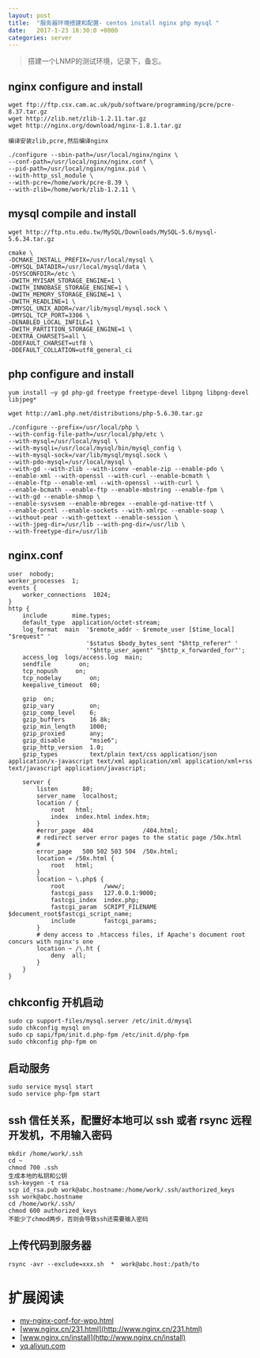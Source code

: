 ```yaml
---
layout: post
title:  "服务器环境搭建和配置- centos install nginx php mysql "
date:   2017-1-23 18:30:0 +0800
categories: server
---
```


>搭建一个LNMP的测试环境，记录下，备忘。

## nginx configure and install

    wget ftp://ftp.csx.cam.ac.uk/pub/software/programming/pcre/pcre-8.37.tar.gz
    wget http://zlib.net/zlib-1.2.11.tar.gz
    wget http://nginx.org/download/nginx-1.8.1.tar.gz

    编译安装zlib,pcre,然后编译nginx

    ./configure --sbin-path=/usr/local/nginx/nginx \
    --conf-path=/usr/local/nginx/nginx.conf \
    --pid-path=/usr/local/nginx/nginx.pid \
    --with-http_ssl_module \
    --with-pcre=/home/work/pcre-8.39 \
    --with-zlib=/home/work/zlib-1.2.11 \


## mysql compile and install

    wget http://ftp.ntu.edu.tw/MySQL/Downloads/MySQL-5.6/mysql-5.6.34.tar.gz

    cmake \
    -DCMAKE_INSTALL_PREFIX=/usr/local/mysql \
    -DMYSQL_DATADIR=/usr/local/mysql/data \
    -DSYSCONFDIR=/etc \
    -DWITH_MYISAM_STORAGE_ENGINE=1 \
    -DWITH_INNOBASE_STORAGE_ENGINE=1 \
    -DWITH_MEMORY_STORAGE_ENGINE=1 \
    -DWITH_READLINE=1 \
    -DMYSQL_UNIX_ADDR=/var/lib/mysql/mysql.sock \
    -DMYSQL_TCP_PORT=3306 \
    -DENABLED_LOCAL_INFILE=1 \
    -DWITH_PARTITION_STORAGE_ENGINE=1 \
    -DEXTRA_CHARSETS=all \
    -DDEFAULT_CHARSET=utf8 \
    -DDEFAULT_COLLATION=utf8_general_ci     


## php configure and install

    yum install –y gd php-gd freetype freetype-devel libpng libpng-devel libjpeg*

    wget http://am1.php.net/distributions/php-5.6.30.tar.gz

    ./configure --prefix=/usr/local/php \
    --with-config-file-path=/usr/local/php/etc \
    --with-mysql=/usr/local/mysql \
    --with-mysqli=/usr/local/mysql/bin/mysql_config \
    --with-mysql-sock=/var/lib/mysql/mysql.sock \
    --with-pdo-mysql=/usr/local/mysql \
    --with-gd --with-zlib --with-iconv -enable-zip --enable-pdo \
    --enable-xml --with-openssl --with-curl --enable-bcmath \
    --enable-ftp --enable-xml --with-openssl --with-curl \
    --enable-bcmath --enable-ftp --enable-mbstring --enable-fpm \
    --with-gd --enable-shmop \
    --enable-sysvsem --enable-mbregex --enable-gd-native-ttf \
    --enable-pcntl --enable-sockets --with-xmlrpc --enable-soap \
    --without-pear --with-gettext --enable-session \
    --with-jpeg-dir=/usr/lib --with-png-dir=/usr/lib \
    --with-freetype-dir=/usr/lib

## nginx.conf

    user  nobody;
    worker_processes  1;
    events {
        worker_connections  1024;
    }
    http {
        include       mime.types;
        default_type  application/octet-stream;
        log_format  main  '$remote_addr - $remote_user [$time_local] "$request" '
                          '$status $body_bytes_sent "$http_referer" '
                          '"$http_user_agent" "$http_x_forwarded_for"';
        access_log  logs/access.log  main;
        sendfile        on;
        tcp_nopush     on;
        tcp_nodelay        on;
        keepalive_timeout  60;

        gzip  on;
        gzip_vary          on;
        gzip_comp_level    6;
        gzip_buffers       16 8k;
        gzip_min_length    1000;
        gzip_proxied       any;
        gzip_disable       "msie6";
        gzip_http_version  1.0;
        gzip_types         text/plain text/css application/json application/x-javascript text/xml application/xml application/xml+rss text/javascript application/javascript;

        server {
            listen       80;
            server_name  localhost;
            location / {
                root   html;
                index  index.html index.htm;
            }
            #error_page  404              /404.html;
            # redirect server error pages to the static page /50x.html
            #
            error_page   500 502 503 504  /50x.html;
            location = /50x.html {
                root   html;
            }
            location ~ \.php$ {
                root           /www/;
                fastcgi_pass   127.0.0.1:9000;
                fastcgi_index  index.php;
                fastcgi_param  SCRIPT_FILENAME $document_root$fastcgi_script_name;
                include        fastcgi_params;
            }
            # deny access to .htaccess files, if Apache's document root  concurs with nginx's one
            location ~ /\.ht {
                deny  all;
            }
        }
    }
 

## chkconfig 开机启动  

    sudo cp support-files/mysql.server /etc/init.d/mysql
    sudo chkconfig mysql on
    sudo cp sapi/fpm/init.d.php-fpm /etc/init.d/php-fpm
    sudo chkconfig php-fpm on
  
## 启动服务

    sudo service mysql start
    sudo service php-fpm start


## ssh 信任关系，配置好本地可以 ssh 或者 rsync 远程开发机，不用输入密码
    mkdir /home/work/.ssh
    cd ~
    chmod 700 .ssh
    生成本地的私钥和公钥
    ssh-keygen -t rsa
    scp id_rsa.pub work@abc.hostname:/home/work/.ssh/authorized_keys
    ssh work@abc.hostname
    cd /home/work/.ssh/
    chmod 600 authorized_keys
    不能少了chmod两步，否则会导致ssh还需要输入密码
    

## 上传代码到服务器
    rsync -avr --exclude=xxx.sh  *  work@abc.host:/path/to


# 扩展阅读
* [my-nginx-conf-for-wpo.html](https://imququ.com/post/my-nginx-conf-for-wpo.html)
* [www.nginx.cn/231.html](http://www.nginx.cn/231.html)
* [www.nginx.cn/install](http://www.nginx.cn/install)
* [yq.aliyun.com](https://yq.aliyun.com/articles/38540)